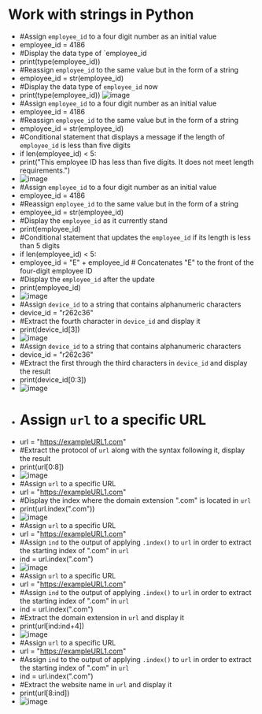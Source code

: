 # Work with strings in Python
  - #Assign `employee_id` to a four digit number as an initial value
  - employee_id = 4186
  - #Display the data type of `employee_id
  - print(type(employee_id))
  - #Reassign `employee_id` to the same value but in the form of a string
  - employee_id = str(employee_id)
  - #Display the data type of `employee_id` now
  - print(type(employee_id)) ![image](https://github.com/user-attachments/assets/49b12c9a-79da-4020-850b-b13c52997576)
  - #Assign `employee_id` to a four digit number as an initial value
  - employee_id = 4186
  - #Reassign `employee_id` to the same value but in the form of a string
  - employee_id = str(employee_id)
  - #Conditional statement that displays a message if the length of `employee_id` is less than five digits
  - if len(employee_id) < 5:
  - print("This employee ID has less than five digits. It does not meet length requirements.")
  - ![image](https://github.com/user-attachments/assets/0125218f-e4fa-4911-8e84-9487519ded04)
  - #Assign `employee_id` to a four digit number as an initial value
  - employee_id = 4186
  - #Reassign `employee_id` to the same value but in the form of a string
  - employee_id = str(employee_id)
  - #Display the `employee_id` as it currently stand
  - print(employee_id)
  - #Conditional statement that updates the `employee_id` if its length is less than 5 digits
  - if len(employee_id) < 5:
  - employee_id = "E" + employee_id  # Concatenates "E" to the front of the four-digit employee ID
  - #Display the `employee_id` after the update
  - print(employee_id)
  - ![image](https://github.com/user-attachments/assets/1c4124a4-4453-4389-b6c2-f5ac0822ef50)
  - #Assign `device_id` to a string that contains alphanumeric characters
  - device_id = "r262c36"
  - #Extract the fourth character in `device_id` and display it
  - print(device_id[3])
  - ![image](https://github.com/user-attachments/assets/43a63e2c-34a0-456c-ade4-39cf05b28d35)
  - #Assign `device_id` to a string that contains alphanumeric characters
  - device_id = "r262c36"
  - #Extract the first through the third characters in `device_id` and display the result
  - print(device_id[0:3])
  - ![image](https://github.com/user-attachments/assets/fc5546a6-3478-4e6b-8fb3-810dcc94e029)
  - # Assign `url` to a specific URL
  - url = "https://exampleURL1.com"
  - #Extract the protocol of `url` along with the syntax following it, display the result
  - print(url[0:8])
  - ![image](https://github.com/user-attachments/assets/7a393466-e7e4-4f8b-914c-72c1628de8c0)
  - #Assign `url` to a specific URL
  - url = "https://exampleURL1.com"
  - #Display the index where the domain extension ".com" is located in `url`
  - print(url.index(".com"))
  - ![image](https://github.com/user-attachments/assets/c934e60b-5f93-4a3d-9e06-a805892e1e45)
  - #Assign `url` to a specific URL
  - url = "https://exampleURL1.com"
  - #Assign `ind` to the output of applying `.index()` to `url` in order to extract the starting index of ".com" in `url`
  - ind = url.index(".com")
  - ![image](https://github.com/user-attachments/assets/31d924f6-50dd-4186-bdf6-7bdc9d3afd2b)
  - #Assign `url` to a specific URL
  - url = "https://exampleURL1.com"
  - #Assign `ind` to the output of applying `.index()` to `url` in order to extract the starting index of ".com" in `url`
  - ind = url.index(".com")
  - #Extract the domain extension in `url` and display it
  - print(url[ind:ind+4])
  - ![image](https://github.com/user-attachments/assets/a53844ba-7ebe-4b6c-83d6-a434caa12443)
  - #Assign `url` to a specific URL
  - url = "https://exampleURL1.com"
  - #Assign `ind` to the output of applying `.index()` to `url` in order to extract the starting index of ".com" in `url`
  - ind = url.index(".com")
  - #Extract the website name in `url` and display it
  - print(url[8:ind])
  - ![image](https://github.com/user-attachments/assets/5cc7481b-98ad-4e14-8c11-fe986f65895f)









  
